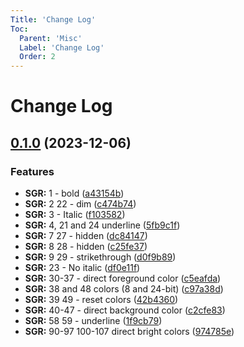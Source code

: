 ```yaml
---
Title: 'Change Log'
Toc:
  Parent: 'Misc'
  Label: 'Change Log'
  Order: 2
---
```

# Change Log

<a name="0.1.0"></a>
## [0.1.0](https://www.github.com/gcollic/ansi-console-to-html/releases/tag/v0.1.0) (2023-12-06)

### Features

* **SGR:** 1 - bold ([a43154b](https://www.github.com/gcollic/ansi-console-to-html/commit/a43154bc69f0d5d64a5f822be0b1c5409228f407))
* **SGR:** 2 22 - dim ([c474b74](https://www.github.com/gcollic/ansi-console-to-html/commit/c474b744453fe0df452062ca7056dc3be010b7dc))
* **SGR:** 3 - Italic ([f103582](https://www.github.com/gcollic/ansi-console-to-html/commit/f10358294bdb99756d5bebe5b8eae04f13322caa))
* **SGR:** 4, 21 and 24 underline ([5fb9c1f](https://www.github.com/gcollic/ansi-console-to-html/commit/5fb9c1fa0c7f7e8b312c80ec0f0e9156662a031c))
* **SGR:** 7 27 - hidden ([dc84147](https://www.github.com/gcollic/ansi-console-to-html/commit/dc8414788967786e45c2394ec30212af9e5c2622))
* **SGR:** 8 28 - hidden ([c25fe37](https://www.github.com/gcollic/ansi-console-to-html/commit/c25fe373a85f91f99681afeba725b13f8b331914))
* **SGR:** 9 29 - strikethrough ([d0f9b89](https://www.github.com/gcollic/ansi-console-to-html/commit/d0f9b89906ec701b00c73d0f1576714c034c0189))
* **SGR:** 23 - No italic ([df0e11f](https://www.github.com/gcollic/ansi-console-to-html/commit/df0e11f09cfa08c7642bc2232207c6ca2295edcf))
* **SGR:** 30-37 - direct foreground color ([c5eafda](https://www.github.com/gcollic/ansi-console-to-html/commit/c5eafda7a71c57d96c73fab18e27ccdcea57d299))
* **SGR:** 38 and 48 colors (8 and 24-bit) ([c97a38d](https://www.github.com/gcollic/ansi-console-to-html/commit/c97a38d2f6936e487f53c334a52fb1d67fa119fb))
* **SGR:** 39 49 - reset colors ([42b4360](https://www.github.com/gcollic/ansi-console-to-html/commit/42b43603b0bab213d10d843aacdf0a204a5e646e))
* **SGR:** 40-47 - direct background color ([c2cfe83](https://www.github.com/gcollic/ansi-console-to-html/commit/c2cfe83ed1f1bb0b1f13c09b05a91094ee92cc10))
* **SGR:** 58 59 - underline ([1f9cb79](https://www.github.com/gcollic/ansi-console-to-html/commit/1f9cb791d4d66929a9bb5ce6bf4226577e070dd6))
* **SGR:** 90-97 100-107 direct bright colors ([974785e](https://www.github.com/gcollic/ansi-console-to-html/commit/974785e28dac6a63c265cf8f2242757e55969d1d))

